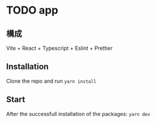# TODO app

## 構成

Vite + React + Typescript + Eslint + Prettier

## Installation

Clone the repo and run `yarn install`

## Start

After the successfull installation of the packages: `yarn dev`
